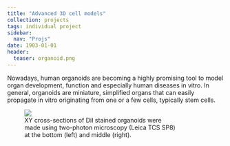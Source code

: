 ```yaml
---
title: "Advanced 3D cell models"
collection: projects
tags: individual project
sidebar:
  nav: "Projs"
date: 1903-01-01
header:
  teaser: organoid.png
---
```

Nowadays, human organoids are becoming a highly promising tool to model organ development, function and especially human diseases in vitro. In general, organoids are miniature, simplified organs that can easily propagate in vitro originating from one or a few cells, typically stem cells.

<p>
<figure style="width: 70%" class="align-center">
<img src='/images/organoid2.png'>
<figcaption>XY cross-sections of DiI stained organoids were made using two-photon microscopy (Leica TCS SP8) at the bottom (left) and middle (right).</figcaption>
</figure>

